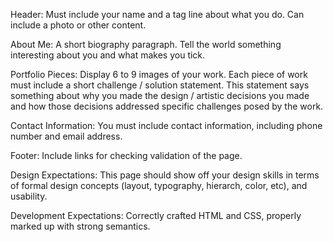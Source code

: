 Header: Must include your name and a tag line about what you do. Can include a photo or other content.

About Me: A short biography paragraph. Tell the world something interesting about you and what makes you tick.

Portfolio Pieces: Display 6 to 9 images of your work. Each piece of work must include a short challenge / solution statement. This statement says something about why you made the design / artistic decisions you made and how those decisions addressed specific challenges posed by the work.

Contact Information: You must include contact information, including phone number and email address.

Footer: Include links for checking validation of the page.

Design Expectations: This page should show off your design skills in terms of formal design concepts (layout, typography, hierarch, color, etc), and usability.

Development Expectations: Correctly crafted HTML and CSS, properly marked up with strong semantics.
